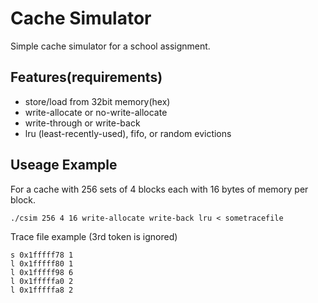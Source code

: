 # Cache Simulator
Simple cache simulator for a school assignment. 

## Features(requirements)
* store/load from 32bit memory(hex)
* write-allocate or no-write-allocate
* write-through or write-back
* lru (least-recently-used), fifo, or random evictions

## Useage Example
For a cache with 256 sets of 4 blocks each with 16 bytes of memory per block.

```./csim 256 4 16 write-allocate write-back lru < sometracefile```

Trace file example (3rd token is ignored)
```
s 0x1fffff78 1
l 0x1fffff80 1
l 0x1fffff98 6
l 0x1fffffa0 2
l 0x1fffffa8 2
```
